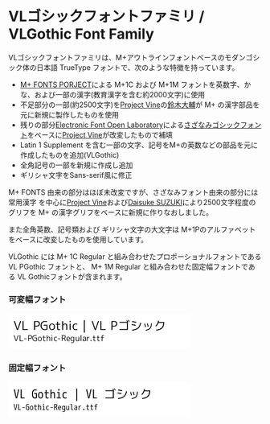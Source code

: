 <!-- -*- coding: utf-8 -*- -->
# VLゴシックフォントファミリ / VLGothic Font Family

VLゴシックフォントファミリは、M+アウトラインフォントベースのモダンゴシック体の日本語 TrueType フォントで、次のような特徴を持っています。


* [M+ FONTS PORJECT](http://mplus-fonts.osdn.jp/index.html)による M+1C および M+1M フォントを英数字、かな、および一部の漢字(教育漢字を含む約2000文字)に使用
* 不足部分の一部(約2500文字)を[Project Vine](http://vinelinux.org/)の[鈴木大輔](http://dicey.org/)が M+ の漢字部品を元に新規に製作したものを使用
* 残りの部分[Electronic Font Open Laboratory](http://openlab.jp/efont/)による[さざなみゴシックフォント](http://wiki.fdiary.net/font/?sazanami)をベースに[Project Vine](http://vinelinux.org/)が改変したもので補填
* Latin 1 Supplement を含む一部の文字、記号をM+の英数などの部品を元に作成したものを追加(VLGothic)
* 全角記号の一部を新規に作成し追加
* ギリシャ文字をSans-serif風に修正

M+ FONTS 由来の部分はほぼ未改変ですが、さざなみフォント由来の部分には常用漢字 を中心に[Project Vine](http://vinelinux.org/)および[Daisuke SUZUKI](http://dicey.org/)により2500文字程度のグリフを M+ の漢字グリフをベースに新規に作りなおしました。

また全角英数、記号類および ギリシャ文字の大文字は M+1Pのアルファベットをベースに改変したものを使用しています。

VLGothic には M+ 1C Regular と組み合わせたプロポーショナルフォントである VL PGothic フォントと、
M+ 1M Regular と組み合わせた固定幅フォントである VL Gothicフォントが含まれます。

### 可変幅フォント

![VL Pゴシック](sample/VL-PGothic-Regular.png)

### 固定幅フォント

![VL ゴシック](sample/VL-Gothic-Regular.png)
